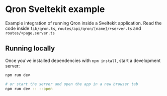 # Qron Sveltekit example

Example integration of running Qron inside a Sveltekit application.
Read the code inside `lib/qron.ts`, `routes/api/qron/[name]/+server.ts` and `routes/+page.server.ts`

## Running locally

Once you've installed dependencies with `npm install`, start a development server:

```bash
npm run dev

# or start the server and open the app in a new browser tab
npm run dev -- --open
```
